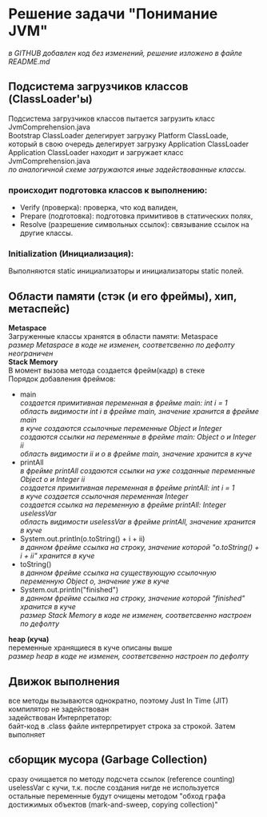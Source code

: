 # Решение задачи "Понимание JVM"
*в GITHUB добавлен код без изменений, решение изложено в файле README.md*
## Подсистема загрузчиков классов (ClassLoader'ы)
Подсистема загрузчиков классов пытается загрузить класс JvmComprehension.java  
Bootstrap ClassLoader делегирует загрузку Platform ClassLoade,  
который в свою очередь делегирует загрузку Application ClassLoader  
Application ClassLoader находит и загружает класс JvmComprehension.java  
*по аналогичной схеме загружаются иные задействованные классы.*
### происходит подготовка классов к выполнению:
* Verify (проверка): проверка, что код валиден,
* Prepare (подготовка): подготовка примитивов в статических полях,
* Resolve (разрешение символьных ссылок): связывание ссылок на другие классы.
### Initialization (Инициализация): 
Выполняются static инициализаторы и инициализаторы static полей.
## Области памяти (стэк (и его фреймы), хип, метаспейс)
**Metaspace**  
Загруженные классы хранятся в области памяти: Metaspace  
*размер Metaspace в коде не изменен, соответсвенно по дефолту неограничен*  
**Stack Memory**  
В момент вызова метода создается фрейм(кадр) в стеке  
Порядок добавления фреймов:  
* main  
*создается примитивная переменная в фрейме main: int i = 1*  
*область видимости int i в фрейме main, значение хранится в фрейме main*  
*в куче создаются ссылочные переменные Object и Integer*  
*создаются ссылки на переменные в фрейме main: Object o и Integer ii*  
*область видимости ii и o в фрейме main, значение хранится в куче*  
* printAll  
*в фрейме printAll создаются ссылки на уже созданные переменные Object o и Integer ii*  
*создается примитивная переменная в фрейме printAll: int i = 1*  
*в куче создается ссылочная переменная Integer*  
*создается ссылка на переменную в фрейме printAll: Integer uselessVar*  
*область видимости uselessVar в фрейме printAll, значение хранится в куче*  
* System.out.println(o.toString() + i + ii)  
*в данном фрейме ссылка на строку, значение которой "o.toString() + i + ii" хранится в куче*
* toString()  
*в данном фрейме ссылка на существующую ссылочную переменную Object o, значение уже в куче*
* System.out.println("finished")  
*в данном фрейме ссылка на строку, значение которой "finished" хранится в куче*  
*размер Stack Memory в коде не изменен, соответсвенно настроен по дефолту*  

**heap (куча)**  
переменные хранящиеся в куче описаны выше  
*размер heap в коде не изменен, соответсвенно настроен по дефолту*  
## Движок выполнения  
все методы вызываются однократно, поэтому Just In Time (JIT) компилятор не задействован  
задействован Интерпретатор:  
байт-код в .class файле интерпретирует строка за строкой. Затем выполняет
## сборщик мусора (Garbage Collection)
сразу очищается по методу подсчета ссылок (reference counting) uselessVar с кучи, т.к. после создания нигде не используется  
остальные переменные будут очищены методом "обход графа достижимых объектов (mark-and-sweep, copying collection)"
